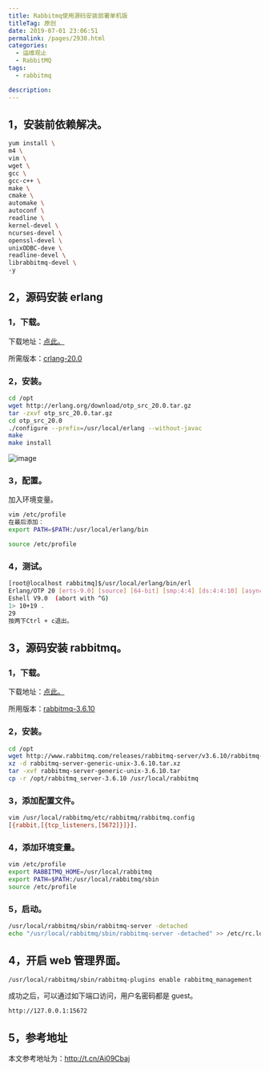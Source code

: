 ```yaml
---
title: Rabbitmq使用源码安装部署单机版
titleTag: 原创
date: 2019-07-01 23:06:51
permalink: /pages/2930.html
categories: 
  - 运维观止
  - RabbitMQ
tags: 
  - rabbitmq

description: 
---
```


## 1，安装前依赖解决。



```sh
yum install \
m4 \
vim \
wget \
gcc \
gcc-c++ \
make \
cmake \
automake \
autoconf \
readline \
kernel-devel \
ncurses-devel \
openssl-devel \
unixODBC-deve \
readline-devel \
librabbitmq-devel \
-y
```



## 2，源码安装 erlang



### 1，下载。



下载地址：[点此。](http://www.erlang.org/downloads?spm=a2c4e.11153940.blogcont601389.11.4f0e5a69Lhb3Hl)



所需版本：[crlang-20.0](http://erlang.org/download/otp_src_20.0.tar.gz?spm=a2c4e.11153940.blogcont601389.12.4f0e5a69Lhb3Hl&file=otp_src_20.0.tar.gz)



### 2，安装。



```sh
cd /opt
wget http://erlang.org/download/otp_src_20.0.tar.gz
tar -zxvf otp_src_20.0.tar.gz
cd otp_src_20.0
./configure --prefix=/usr/local/erlang --without-javac
make
make install
```





![image](http://t.eryajf.net/imgs/2021/09/2e85867a8aaab4fb.jpg)





### 3，配置。



加入环境变量。



```sh
vim /etc/profile
在最后添加：
export PATH=$PATH:/usr/local/erlang/bin
```



```sh
source /etc/profile
```



### 4，测试。



```sh
[root@localhost rabbitmq]$/usr/local/erlang/bin/erl
Erlang/OTP 20 [erts-9.0] [source] [64-bit] [smp:4:4] [ds:4:4:10] [async-threads:10] [hipe] [kernel-poll:false]
Eshell V9.0  (abort with ^G)
1> 10+19 .
29
按两下Ctrl + c退出。
```



## 3，源码安装 rabbitmq。



### 1，下载。



下载地址：[点此。](https://github.com/rabbitmq/rabbitmq-server/releases)



所用版本：[rabbitmq-3.6.10](https://codeload.github.com/rabbitmq/rabbitmq-server/tar.gz/rabbitmq_v3_6_11_rc3)



### 2，安装。



```sh
cd /opt
wget http://www.rabbitmq.com/releases/rabbitmq-server/v3.6.10/rabbitmq-server-generic-unix-3.6.10.tar.xz
xz -d rabbitmq-server-generic-unix-3.6.10.tar.xz
tar -xvf rabbitmq-server-generic-unix-3.6.10.tar
cp -r /opt/rabbitmq_server-3.6.10 /usr/local/rabbitmq
```



### 3，添加配置文件。



```sh
vim /usr/local/rabbitmq/etc/rabbitmq/rabbitmq.config
[{rabbit,[{tcp_listeners,[5672]}]}].
```



### 4，添加环境变量。



```sh
vim /etc/profile
export RABBITMQ_HOME=/usr/local/rabbitmq
export PATH=$PATH:/usr/local/rabbitmq/sbin
source /etc/profile
```



### 5，启动。



```sh
/usr/local/rabbitmq/sbin/rabbitmq-server -detached
echo "/usr/local/rabbitmq/sbin/rabbitmq-server -detached" >> /etc/rc.local      #添加开机自启动。
```



## 4，开启 web 管理界面。



```sh
/usr/local/rabbitmq/sbin/rabbitmq-plugins enable rabbitmq_management
```



成功之后，可以通过如下端口访问，用户名密码都是 guest。



`http://127.0.0.1:15672`



## 5，参考地址



本文参考地址为：http://t.cn/Ai09Cbaj
